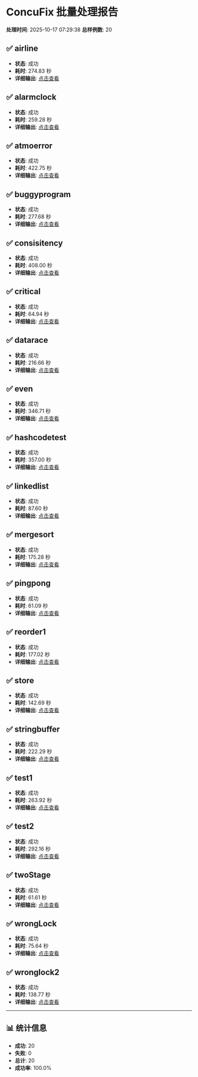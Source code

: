# ConcuFix 批量处理报告

**处理时间**: 2025-10-17 07:29:38
**总样例数**: 20

## ✅ airline
- **状态**: 成功
- **耗时**: 274.83 秒
- **详细输出**: [点击查看](./results/airline/details.md)

## ✅ alarmclock
- **状态**: 成功
- **耗时**: 259.28 秒
- **详细输出**: [点击查看](./results/alarmclock/details.md)

## ✅ atmoerror
- **状态**: 成功
- **耗时**: 422.75 秒
- **详细输出**: [点击查看](./results/atmoerror/details.md)

## ✅ buggyprogram
- **状态**: 成功
- **耗时**: 277.68 秒
- **详细输出**: [点击查看](./results/buggyprogram/details.md)

## ✅ consisitency
- **状态**: 成功
- **耗时**: 408.00 秒
- **详细输出**: [点击查看](./results/consisitency/details.md)

## ✅ critical
- **状态**: 成功
- **耗时**: 64.94 秒
- **详细输出**: [点击查看](./results/critical/details.md)

## ✅ datarace
- **状态**: 成功
- **耗时**: 216.66 秒
- **详细输出**: [点击查看](./results/datarace/details.md)

## ✅ even
- **状态**: 成功
- **耗时**: 346.71 秒
- **详细输出**: [点击查看](./results/even/details.md)

## ✅ hashcodetest
- **状态**: 成功
- **耗时**: 357.00 秒
- **详细输出**: [点击查看](./results/hashcodetest/details.md)

## ✅ linkedlist
- **状态**: 成功
- **耗时**: 87.60 秒
- **详细输出**: [点击查看](./results/linkedlist/details.md)

## ✅ mergesort
- **状态**: 成功
- **耗时**: 175.28 秒
- **详细输出**: [点击查看](./results/mergesort/details.md)

## ✅ pingpong
- **状态**: 成功
- **耗时**: 61.09 秒
- **详细输出**: [点击查看](./results/pingpong/details.md)

## ✅ reorder1
- **状态**: 成功
- **耗时**: 177.02 秒
- **详细输出**: [点击查看](./results/reorder1/details.md)

## ✅ store
- **状态**: 成功
- **耗时**: 142.69 秒
- **详细输出**: [点击查看](./results/store/details.md)

## ✅ stringbuffer
- **状态**: 成功
- **耗时**: 222.29 秒
- **详细输出**: [点击查看](./results/stringbuffer/details.md)

## ✅ test1
- **状态**: 成功
- **耗时**: 263.92 秒
- **详细输出**: [点击查看](./results/test1/details.md)

## ✅ test2
- **状态**: 成功
- **耗时**: 292.16 秒
- **详细输出**: [点击查看](./results/test2/details.md)

## ✅ twoStage
- **状态**: 成功
- **耗时**: 61.61 秒
- **详细输出**: [点击查看](./results/twoStage/details.md)

## ✅ wrongLock
- **状态**: 成功
- **耗时**: 75.64 秒
- **详细输出**: [点击查看](./results/wrongLock/details.md)

## ✅ wronglock2
- **状态**: 成功
- **耗时**: 138.77 秒
- **详细输出**: [点击查看](./results/wronglock2/details.md)

---

## 📊 统计信息
- **成功**: 20
- **失败**: 0
- **总计**: 20
- **成功率**: 100.0%

